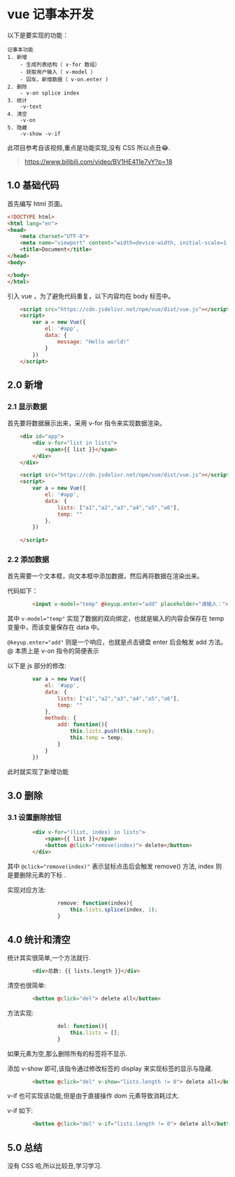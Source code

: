 # vue 记事本开发

以下是要实现的功能：

	记事本功能
	1. 新增
		- 生成列表结构（ v-for 数组）
		- 获取用户输入（ v-model ）
		- 回车，新增数据（ v-on.enter )
	2. 删除
		- v-on splice index
	3. 统计
		-v-text
	4. 清空
		-v-on
	5. 隐藏
		-v-show -v-if

此项目参考自该视频,重点是功能实现,没有 CSS 所以点丑😂.

> https://www.bilibili.com/video/BV1HE411e7vY?p=18

## 1.0 基础代码

首先编写 html 页面。

```html
<!DOCTYPE html>
<html lang="en">
<head>
    <meta charset="UTF-8">
    <meta name="viewport" content="width=device-width, initial-scale=1.0">
    <title>Document</title>
</head>
<body>

</body>
</html>
```

引入 vue ，为了避免代码重复，以下内容均在 body 标签中。

```html
    <script src="https://cdn.jsdelivr.net/npm/vue/dist/vue.js"></script>
    <script>
        var a = new Vue({
            el: '#app',
            data: {
                message: "Hello world!"
            }
        })
    </script>
```

## 2.0 新增

### 2.1 显示数据

首先要将数据展示出来，采用 v-for 指令来实现数据渲染。

```html
    <div id="app">
        <div v-for="list in lists">
            <span>{{ list }}</span>
        </div>
    </div>

	<script src="https://cdn.jsdelivr.net/npm/vue/dist/vue.js"></script>
    <script>
        var a = new Vue({
            el: '#app',
            data: {
                lists: ["a1","a2","a3","a4","a5","a6"],
                temp: ""
            },
        })
    
    </script>
```

### 2.2 添加数据

首先需要一个文本框，向文本框中添加数据，然后再将数据在渲染出来。

代码如下：

```html
        <input v-model="temp" @keyup.enter="add" placeholder="请输入：">
```

其中 `v-model="temp"` 实现了数据的双向绑定，也就是输入的内容会保存在 temp 变量中，而该变量保存在 data 中。

`@keyup.enter="add"` 则是一个响应，也就是点击键盘 enter 后会触发 add 方法。 @ 本质上是 v-on 指令的简便表示

以下是 js 部分的修改:

```js
        var a = new Vue({
            el: '#app',
            data: {
                lists: ["a1","a2","a3","a4","a5","a6"],
                temp: ""
            },
            methods: {
                add: function(){
                    this.lists.push(this.temp);
                    this.temp = temp;
                }
            }
        })
```

此时就实现了新增功能

## 3.0 删除

### 3.1 设置删除按钮


```html
        <div v-for="(list, index) in lists">
            <span>{{ list }}</span>
            <button @click="remove(index)"> delete</button>
        </div>
```

其中 `@click="remove(index)"` 表示鼠标点击后会触发 remove() 方法, index 则是要删除元素的下标 .

实现对应方法:

```js
                remove: function(index){
                    this.lists.splice(index, 1);
                }
```

## 4.0 统计和清空

统计其实很简单,一个方法就行.

```html
        <div>总数: {{ lists.length }}</div>
```

清空也很简单:

```html
        <button @click="del"> delete all</button>
```

方法实现:

```js
                del: function(){
                    this.lists = [];
                }
```

如果元素为空,那么删除所有的标签将不显示.

添加 v-show 即可,该指令通过修改标签的 display 来实现标签的显示与隐藏.

```html
        <button @click="del" v-show="lists.length != 0"> delete all</button>
```

v-if 也可实现该功能,但是由于直接操作 dom 元素导致消耗过大.

v-if 如下:

```html
        <button @click="del" v-if="lists.length != 0"> delete all</button>
```

## 5.0 总结

没有 CSS 哈,所以比较丑,学习学习.